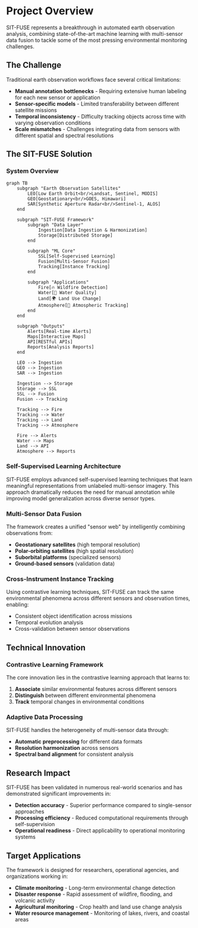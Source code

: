 # Project Overview

SIT-FUSE represents a breakthrough in automated earth observation analysis, combining state-of-the-art machine learning with multi-sensor data fusion to tackle some of the most pressing environmental monitoring challenges.

## The Challenge

Traditional earth observation workflows face several critical limitations:

- **Manual annotation bottlenecks** - Requiring extensive human labeling for each new sensor or application
- **Sensor-specific models** - Limited transferability between different satellite missions
- **Temporal inconsistency** - Difficulty tracking objects across time with varying observation conditions
- **Scale mismatches** - Challenges integrating data from sensors with different spatial and spectral resolutions

## The SIT-FUSE Solution

### System Overview

```mermaid
graph TB
    subgraph "Earth Observation Satellites"
        LEO[Low Earth Orbit<br/>Landsat, Sentinel, MODIS]
        GEO[Geostationary<br/>GOES, Himawari]
        SAR[Synthetic Aperture Radar<br/>Sentinel-1, ALOS]
    end
    
    subgraph "SIT-FUSE Framework"
        subgraph "Data Layer"
            Ingestion[Data Ingestion & Harmonization]
            Storage[Distributed Storage]
        end
        
        subgraph "ML Core"
            SSL[Self-Supervised Learning]
            Fusion[Multi-Sensor Fusion]
            Tracking[Instance Tracking]
        end
        
        subgraph "Applications"
            Fire[🔥 Wildfire Detection]
            Water[🌊 Water Quality]
            Land[🌍 Land Use Change]
            Atmosphere[💨 Atmospheric Tracking]
        end
    end
    
    subgraph "Outputs"
        Alerts[Real-time Alerts]
        Maps[Interactive Maps]
        API[RESTful APIs]
        Reports[Analysis Reports]
    end
    
    LEO --> Ingestion
    GEO --> Ingestion
    SAR --> Ingestion
    
    Ingestion --> Storage
    Storage --> SSL
    SSL --> Fusion
    Fusion --> Tracking
    
    Tracking --> Fire
    Tracking --> Water
    Tracking --> Land
    Tracking --> Atmosphere
    
    Fire --> Alerts
    Water --> Maps
    Land --> API
    Atmosphere --> Reports
```

### Self-Supervised Learning Architecture

SIT-FUSE employs advanced self-supervised learning techniques that learn meaningful representations from unlabeled multi-sensor imagery. This approach dramatically reduces the need for manual annotation while improving model generalization across diverse sensor types.

### Multi-Sensor Data Fusion

The framework creates a unified "sensor web" by intelligently combining observations from:

- **Geostationary satellites** (high temporal resolution)
- **Polar-orbiting satellites** (high spatial resolution)
- **Suborbital platforms** (specialized sensors)
- **Ground-based sensors** (validation data)

### Cross-Instrument Instance Tracking

Using contrastive learning techniques, SIT-FUSE can track the same environmental phenomena across different sensors and observation times, enabling:

- Consistent object identification across missions
- Temporal evolution analysis
- Cross-validation between sensor observations

## Technical Innovation

### Contrastive Learning Framework

The core innovation lies in the contrastive learning approach that learns to:
1. **Associate** similar environmental features across different sensors
2. **Distinguish** between different environmental phenomena
3. **Track** temporal changes in environmental conditions

### Adaptive Data Processing

SIT-FUSE handles the heterogeneity of multi-sensor data through:
- **Automatic preprocessing** for different data formats
- **Resolution harmonization** across sensors
- **Spectral band alignment** for consistent analysis

## Research Impact

SIT-FUSE has been validated in numerous real-world scenarios and has demonstrated significant improvements in:

- **Detection accuracy** - Superior performance compared to single-sensor approaches
- **Processing efficiency** - Reduced computational requirements through self-supervision
- **Operational readiness** - Direct applicability to operational monitoring systems

## Target Applications

The framework is designed for researchers, operational agencies, and organizations working in:

- **Climate monitoring** - Long-term environmental change detection
- **Disaster response** - Rapid assessment of wildfire, flooding, and volcanic activity
- **Agricultural monitoring** - Crop health and land use change analysis
- **Water resource management** - Monitoring of lakes, rivers, and coastal areas